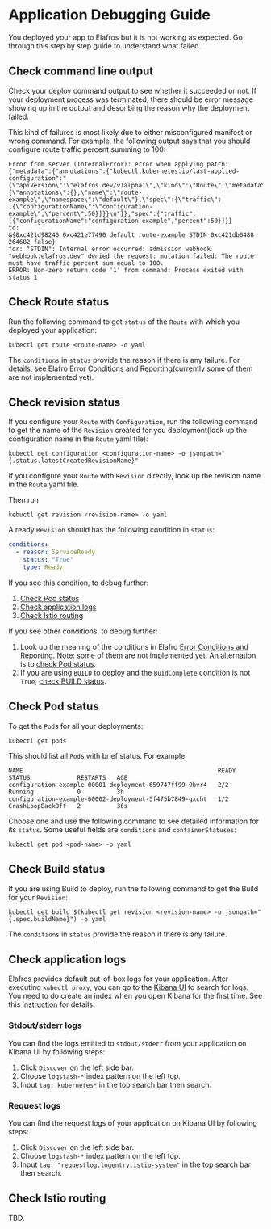 # Application Debugging Guide

You deployed your app to Elafros but it is not working as expected. Go through
this step by step guide to understand what failed.

## Check command line output

Check your deploy command output to see whether it succeeded or not. If your
deployment process was terminated, there should be error message showing up in
the output and describing the reason why the deployment failed.

This kind of failures is most likely due to either misconfigured manifest or wrong
command. For example, the following output says that you should configure route
traffic percent summing to 100:

```
Error from server (InternalError): error when applying patch:
{"metadata":{"annotations":{"kubectl.kubernetes.io/last-applied-configuration":"{\"apiVersion\":\"elafros.dev/v1alpha1\",\"kind\":\"Route\",\"metadata\":{\"annotations\":{},\"name\":\"route-example\",\"namespace\":\"default\"},\"spec\":{\"traffic\":[{\"configurationName\":\"configuration-example\",\"percent\":50}]}}\n"}},"spec":{"traffic":[{"configurationName":"configuration-example","percent":50}]}}
to:
&{0xc421d98240 0xc421e77490 default route-example STDIN 0xc421db0488 264682 false}
for: "STDIN": Internal error occurred: admission webhook "webhook.elafros.dev" denied the request: mutation failed: The route must have traffic percent sum equal to 100.
ERROR: Non-zero return code '1' from command: Process exited with status 1
```

## Check Route status

Run the following command to get `status` of the `Route` with which you deployed
your application:

```shell
kubectl get route <route-name> -o yaml
```

The `conditions` in `status` provide the reason if there is any failure. For
details, see Elafro
[Error Conditions and Reporting](../spec/errors.md)(currently some of them
are not implemented yet).

## Check revision status

If you configure your `Route` with `Configuration`, run the following command to
get the name of the `Revision` created for you deployment(look up the
configuration name in the `Route` yaml file):

```shell
kubectl get configuration <configuration-name> -o jsonpath="{.status.latestCreatedRevisionName}"
```

If you configure your `Route` with `Revision` directly, look up the revision
name in the `Route` yaml file.

Then run

```shell
kebuctl get revision <revision-name> -o yaml
```

A ready `Revision` should has the following condition in `status`:

```yaml
conditions:
  - reason: ServiceReady
    status: "True"
    type: Ready
```

If you see this condition, to debug further:

  1. [Check Pod status](#check-pod-status)
  1. [Check application logs](#check-application-logs)
  1. [Check Istio routing](#check-istio-routing)

If you see other conditions, to debug further:

  1. Look up the meaning of the conditions in Elafro
     [Error Conditions and Reporting](../spec/errors.md). Note: some of them
     are not implemented yet. An alternation is to
     [check Pod status](#check-pod-status).
  1. If you are using `BUILD` to deploy and the `BuidComplete` condition is not
     `True`, [check BUILD status](#check-build-status).

## Check Pod status

To get the `Pod`s for all your deployments:

```shell
kubectl get pods
```

This should list all `Pod`s with brief status. For example:

```
NAME                                                      READY     STATUS             RESTARTS   AGE
configuration-example-00001-deployment-659747ff99-9bvr4   2/2       Running            0          3h
configuration-example-00002-deployment-5f475b7849-gxcht   1/2       CrashLoopBackOff   2          36s
```

Choose one and use the following command to see detailed information for its
`status`. Some useful fields are `conditions` and `containerStatuses`:

```shell
kubectl get pod <pod-name> -o yaml

```

## Check Build status

If you are using Build to deploy, run the following command to get the Build for
your `Revision`:

```shell
kubectl get build $(kubectl get revision <revision-name> -o jsonpath="{.spec.buildName}") -o yaml
```

The `conditions` in `status` provide the reason if there is any failure.

## Check application logs

Elafros provides default out-of-box logs for your application. After executing
`kubectl proxy`, you can go to the
[Kibana UI](http://localhost:8001/api/v1/namespaces/monitoring/services/kibana-logging/proxy/app/kibana)
to search for logs. You need to do create an index when you open Kibana for the
first time. See this [instruction](../telemetry.md) for details.

### Stdout/stderr logs

You can find the logs emitted to `stdout/stderr` from your application on
Kibana UI by following steps:

1. Click `Discover` on the left side bar.
1. Choose `logstash-*` index pattern on the left top.
1. Input `tag: kubernetes*` in the top search bar then search.

### Request logs

You can find the request logs of your application on Kibana UI by following
steps:

1. Click `Discover` on the left side bar.
1. Choose `logstash-*` index pattern on the left top.
1. Input `tag: "requestlog.logentry.istio-system"` in the top search bar then
   search.

## Check Istio routing

TBD.
